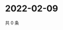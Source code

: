 # 2022-02-09

共 0 条

<!-- BEGIN WEIBO -->
<!-- 最后更新时间 Wed Feb 09 2022 14:01:16 GMT+0800 (China Standard Time) -->

<!-- END WEIBO -->
